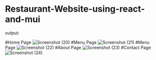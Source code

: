# Restaurant-Website-using-react-and-mui
output:

#Home Page
![Screenshot (20)](https://github.com/Jaiswarpooja/Restaurant-Website-using-react-and-mui/assets/89985685/82cc3e6c-c1f7-4063-8875-87a7ce50d8fa)
#Menu Page
![Screenshot (21)](https://github.com/Jaiswarpooja/Restaurant-Website-using-react-and-mui/assets/89985685/601d2c10-b857-48aa-a8d8-78e0a8362bb3)
#Menu Page
![Screenshot (22)](https://github.com/Jaiswarpooja/Restaurant-Website-using-react-and-mui/assets/89985685/35575525-94a8-4921-a082-cab2a84835bc)
#About Page
![Screenshot (23)](https://github.com/Jaiswarpooja/Restaurant-Website-using-react-and-mui/assets/89985685/bbace635-619d-4833-8011-fe9915193db4)
#Contact Page
![Screenshot (24)](https://github.com/Jaiswarpooja/Restaurant-Website-using-react-and-mui/assets/89985685/22419b7e-a516-409e-87e4-0669a300d7f2)
